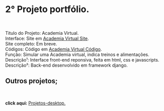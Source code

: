 <h1>2° Projeto portfólio.</h1><br>

Titulo do Projeto: Academia Virtual.<br>
Interface: Site em <a href='https://rodolfo-desenvolve.github.io/academia_virtual/'>Academia Virtual Site</a>.<br>
Site completo: Em breve.<br>
Códigos: Código em <a href='https://github.com/Rodolfo-desenvolve/academia_virtual/tree/main'>Academia Virtual Código</a>.<br>
Função: Simular uma Academia virtual, indica treinos e alimentações.<br>
Descrição¹: Interface front-end reponsiva, feita em html, css e javascripts.<br>
Descrição²: Back-end desenvolvido em framework django.<br>

<h2> Outros projetos;</h2><br>

 **click aqui:** <a href='https://github.com/Rodolfo-desenvolve/python-desktop'>Projetos-desktop.</a><br><br>


